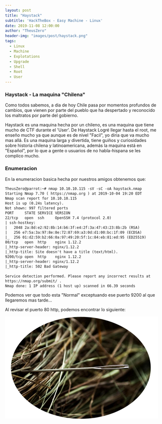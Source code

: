 ```yaml
---
layout: post
title: "Haystack"
subtitle: 'HackTheBox - Easy Machine - Linux'
date: 2019-11-08 12:00:00
author: "TheusZero"
header-img: "images/post/haystack.png"
tags:
  - Linux
  - Machine
  - Explotations
  - Upgrade
  - Shell
  - Root
  - User
---
```


### Haystack - La maquina "Chilena"

Como todos sabemos, a dia de hoy Chile pasa por momentos profundos de cambios, que vienen por parte del pueblo que ha despertado y reconocido los maltratos por parte del gobierno.

Haystack es una maquina hecha por un chileno, es una maquina que tiene mucho de CTF durante el 'User'. De Haystack Logré llegar hasta el root, me enseño mucho ya que aunque es de nivel "Facil", yo diria que va mucho mas allá.
Es una maquina larga y divertida, tiene guiños y curiosidades sobre historia chilena y latinoamericana, además la maquina está en "Español", por lo que a gente o usuarios de no habla-hispana se les complico mucho.

### Enumeracion

En la enumeracion basica hecha por nuestros amigos obtenemos que:

```vim
TheusZero@parrot:~# nmap 10.10.10.115 -sV -sC -oA haystack.nmap
Starting Nmap 7.70 ( https://nmap.org ) at 2019-10-04 19:20 EDT
Nmap scan report for 10.10.10.115
Host is up (0.24s latency).
Not shown: 997 filtered ports
PORT     STATE SERVICE VERSION
22/tcp   open  ssh     OpenSSH 7.4 (protocol 2.0)
| ssh-hostkey: 
|   2048 2a:8d:e2:92:8b:14:b6:3f:e4:2f:3a:47:43:23:8b:2b (RSA)
|   256 e7:5a:3a:97:8e:8e:72:87:69:a3:0d:d1:00:bc:1f:09 (ECDSA)
|_  256 01:d2:59:b2:66:0a:97:49:20:5f:1c:84:eb:81:ed:95 (ED25519)
80/tcp   open  http    nginx 1.12.2
|_http-server-header: nginx/1.12.2
|_http-title: Site doesn't have a title (text/html).
9200/tcp open  http    nginx 1.12.2
|_http-server-header: nginx/1.12.2
|_http-title: 502 Bad Gateway

Service detection performed. Please report any incorrect results at https://nmap.org/submit/ .
Nmap done: 1 IP address (1 host up) scanned in 66.39 seconds
```

Podemos ver que todo esta "Normal" exceptuando ese puerto 9200 al que llegaremos mas tarde...

Al revisar el puerto 80 http, podemos encontrar lo siguiente:


![](needle.jpg)






